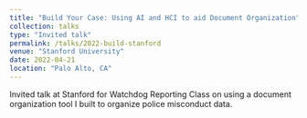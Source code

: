 ```yaml
---
title: "Build Your Case: Using AI and HCI to aid Document Organization"
collection: talks
type: "Invited talk"
permalink: /talks/2022-build-stanford
venue: "Stanford University"
date: 2022-04-21
location: "Palo Alto, CA"
---
```


Invited talk at Stanford for Watchdog Reporting Class on using a document organization tool I built to organize police misconduct data.
